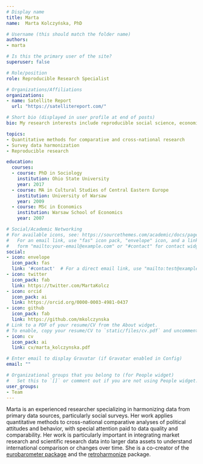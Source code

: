 ```yaml
---
# Display name
title: Marta
name:  Marta Kolczyńska, PhD

# Username (this should match the folder name)
authors:
- marta

# Is this the primary user of the site?
superuser: false

# Role/position
role: Reproducible Research Specialist

# Organizations/Affiliations
organizations:
- name: Satellite Report
  url: "https://satellitereport.com/"

# Short bio (displayed in user profile at end of posts)
bio: My research interests include reproducible social science, economics and finance.

topics:
- Quantitative methods for comparative and cross-national research
- Survey data harmonization
- Reproducible research

education:
  courses:
  - course: PhD in Sociology
    institution: Ohio State University
    year: 2017
  - course: MA in Cultural Studies of Central Eastern Europe
    institution: University of Warsaw
    year: 2009
  - course: MSc in Economics
    institution: Warsaw School of Economics
    year: 2007

# Social/Academic Networking
# For available icons, see: https://sourcethemes.com/academic/docs/page-builder/#icons
#   For an email link, use "fas" icon pack, "envelope" icon, and a link in the
#   form "mailto:your-email@example.com" or "#contact" for contact widget.
social:
- icon: envelope
  icon_pack: fas
  link: '#contact'  # For a direct email link, use "mailto:test@example.org".
- icon: twitter
  icon_pack: fab
  link: https://twitter.com/MartaKolcz
- icon: orcid
  icon_pack: ai
  link: https://orcid.org/0000-0003-4981-0437
- icon: github
  icon_pack: fab
  link: https://github.com/mkolczynska
# Link to a PDF of your resume/CV from the About widget.
# To enable, copy your resume/CV to `static/files/cv.pdf` and uncomment the lines below.
- icon: cv
  icon_pack: ai
  link: cv/marta_kolczynska.pdf

# Enter email to display Gravatar (if Gravatar enabled in Config)
email: ""

# Organizational groups that you belong to (for People widget)
#   Set this to `[]` or comment out if you are not using People widget.
user_groups:
- Team
---
```



Marta is an experienced researcher specializing in harmonizing data from primary data sources, particularly social surveys. Her work applies quantitative methods to cross-national comparative analyses of political attitudes and behavior, with special attention paid to data quality and comparability. Her work is particularly important in integrating market research and scientific research data into larger data assets to understand international comparison or changes over time. She is a co-creator of the [eurobarometer package](publication/eurobarometer_2020/) and the [retroharmonize](http://retroharmonize.satellitereport.com/) package.